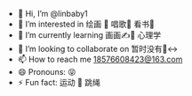 - 👋 Hi, I’m @linbaby1
- 👀 I’m interested in 绘画 🎨 唱歌🎵 看书📖
- 🌱 I’m currently learning 画画✍🎨 心理学
- 💞️ I’m looking to collaborate on 暂时没有🙂‍↔️
- 📫 How to reach me 18576608423@163.com
- 😄 Pronouns: 😝
- ⚡ Fun fact: 运动 🧗 跳绳

<!---
linbaby1/linbaby1 is a ✨ special ✨ repository because its `README.md` (this file) appears on your GitHub profile.
You can click the Preview link to take a look at your changes.
--->
